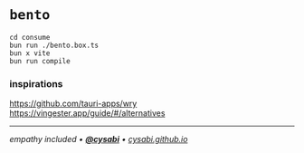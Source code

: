# `bento`

`cd consume`\
`bun run ./bento.box.ts`\
`bun x vite`\
`bun run compile`

### inspirations
https://github.com/tauri-apps/wry
https://vingester.app/guide/#/alternatives

---

*empathy included • [**@cysabi**](https://github.com/cysabi) • [cysabi.github.io](https://cysabi.github.io)*
